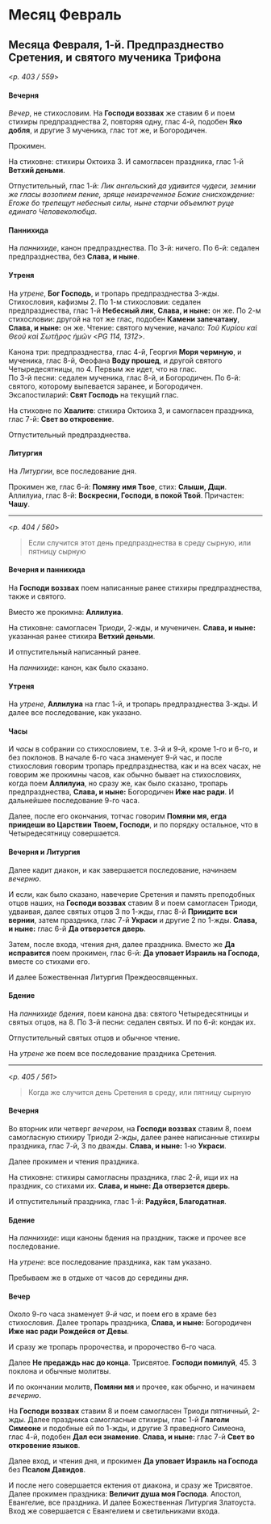 
# Месяц Февраль

## Месяца Февраля, 1-й. Предпразднество Сретения, и святого мученика Трифона  

<*p. 403 / 559*>

#### Вечерня

*Вечер*, не стихословим. На **Господи воззвах** же ставим 6 и поем стихиры предпразднества 2, повторяя 
одну, глас 4-й, подобен **Яко добля**, и другие 3 мученика, глас тот же, и Богородичен. 

Прокимен. 

На стиховне: стихиры Октоиха 3. И самогласен праздника, глас 1-й **Ветхий деньми**. 

Отпустительный, глас 1-й: *Лик ангельский да удивится чудеси, земнии же гласы возопием пение, зряще 
неизреченное Божие снисхождение: Егоже бо трепещут небесныя силы, ныне старчи объемлют руце 
единаго Человеколюбца*. 

#### Паннихида

На *паннихиде*, канон предпразднества. 
По 3-й: ничего. 
По 6-й: седален предпразднества, без **Слава, и ныне**. 

#### Утреня

На *утрене*, **Бог Господь**, и тропарь предпразднества 3-жды. 
Стихословия, кафизмы 2. 
По 1-м стихословии: седален предпразднества, глас 1-й **Небесный лик**, **Слава, и ныне:** он же. 
По 2-м стихословии: другой на тот же глас, подобен **Камени запечатану**, **Слава, и ныне:** он же.
Чтение: святого мучение, начало: *Τοῦ Κυρίου καὶ Θεοῦ καὶ Σωτῆρος ἡμῶν* <*PG 114, 1312*>.

Канона три: предпразднества, глас 4-й, Георгия **Моря чермную**, и мученика, глас 8-й, Феофана 
**Воду прошед**, и другой святого Четыредесятницы, по 4. Первым же идет, что на глас.   
По 3-й песни: седален мученика, глас 8-й, и Богородичен. 
По 6-й: святого, которому выпевается заранее, и Богородичен. 
Эксапостиларий: **Свят Господь** на текущий глас. 

На стиховне по **Хвалите**: стихира Октоиха 3, и самогласен праздника, глас 7-й: **Свет во откровение**.  

Отпустительный предпразднества. 

#### Литургия

На *Литургии*, все последование дня. 

Прокимен же, глас 6-й: **Помяну имя Твое**, стих: **Слыши, Дщи**. 
Аллилуиа, глас 8-й: **Воскресни, Господи, в покой Твой**. 
Причастен: **Чашу**. 

---

<*p. 404 / 560*>

> Если случится этот день предпразднества в среду сырную, или пятницу сырную

#### Вечерня и паннихида

На **Господи воззвах** поем написанные ранее стихиры предпразднества, также и святого. 

Вместо же прокимна: **Аллилуиа**. 

На стиховне: самогласен Триоди, 2-жды, и мученичен. **Слава, и ныне:** указанная ранее стихира 
**Ветхий деньми**. 

И отпустительный написанный ранее. 

На *паннихиде*: канон, как было сказано. 

#### Утреня

На *утрене*, **Аллилуиа** на глас 1-й, и тропарь предпразднества 3-жды. И далее все последование, 
как указано. 

#### Часы

И *часы* в собрании со стихословием, т.е. 3-й и 9-й, кроме 1-го и 6-го, и без поклонов. 
В начале 6-го часа знаменует 9-й час, и после стихословия говорим тропарь предпразднества, как и на 
всех часах, не говорим же прокимны часов, как обычно бывает на стихословиях, когда поем **Аллилуиа**, 
но сразу же, как было сказано, тропарь предпразднества, **Слава, и ныне:** Богородичен **Иже нас ради**. 
И дальнейшее последование 9-го часа. 

Далее, после его окончания, тотчас говорим **Помяни мя, егда приидеши во Царствии Твоем, Господи**, 
и по порядку остальное, что в Четыредесятницу совершается. 

#### Вечерня и Литургия

Далее кадит диакон, и как завершается последование, начинаем *вечерню*. 

И если, как было сказано, навечерие Сретения и память преподобных отцов наших, на **Господи воззвах** 
ставим 8 и поем самогласен Триоди, удваивая, далее святых отцов 3 по 1-жды, глас 8-й 
**Приидите вси вернии**, затем праздника, глас 7-й **Украси** и другие 2 по 1-жды. 
**Слава, и ныне:** глас 6-й **Да отверзется дверь**. 

Затем, после входа, чтения дня, далее праздника. Вместо же **Да исправится** поем прокимен, глас 6-й: 
**Да уповает Израиль на Господа**, вместе со стихами его. 

И далее Божественная Литургия Преждеосвященных.  

#### Бдение

На *паннихиде бдения*, поем канона два: святого Четыредесятницы и святых отцов, на 8. 
По 3-й песни: седален святых. 
И по 6-й: кондак их. 

Отпустительный святых отцов и обычное чтение. 

На *утрене* же поем все последование праздника Сретения. 

--- 

<*p. 405 / 561*>

> Когда же случится день Сретения в среду, или пятницу сырную

#### Вечерня

Во вторник или четверг *вечером*, на **Господи воззвах** ставим 8, поем самогласную стихиру 
Триоди 2-жды, далее ранее написанные стихиры праздника, глас 7-й, 3 по дважды. 
**Слава, и ныне:** 1-ю **Украси**. 

Далее прокимен и чтения праздника. 

На стиховне: стихиры самогласны праздника, глас 2-й, ищи их на праздник, со стихами их. 
**Слава, и ныне: Да отверзется дверь**. 

И отпустительный праздника, глас 1-й: **Радуйся, Благодатная**. 

#### Бдение

На *паннихиде*: ищи каноны бдения на праздник, также и прочее все последование. 

На *утрене*: все последование праздника, как там указано. 

Пребываем же в отдыхе от часов до середины дня. 

#### Вечер

Около 9-го часа знаменует *9-й час*, и поем его в храме без стихословия. Далее тропарь 
праздника, **Слава, и ныне:** Богородичен **Иже нас ради Рождейся от Девы**. 

И сразу же тропарь пророчества, и пророчество 6-го часа. 

Далее **Не предаждь нас до конца**. Трисвятое. **Господи помилуй**, 45. 
3 поклона и обычные молитвы. 

И по окончании молитв, **Помяни мя** и прочее, как обычно, и начинаем *вечерню*. 

На **Господи воззвах** ставим 8 и поем самогласен Триоди пятничный, 2-жды. Далее праздника самогласные 
стихиры, глас 1-й **Глаголи Симеоне** и подобные ей по 1-жды, и другие 3 праведного Симеона, 
глас 4-й, подобен **Дал еси знамение**. **Слава, и ныне:** глас 7-й **Свет во откровение языков**. 

Далее вход, и чтения дня, и прокимен **Да уповает Израиль на Господа** без **Псалом Давидов**. 

И после него совершается ектения от диакона, и сразу же Трисвятое. Далее прокимен праздника: 
**Величит душа моя Господа**. Апостол, Евангелие, все праздника. И далее Божественная Литургия 
Златоуста. Вход же совершается с Евангелием и светильниками входа.    
